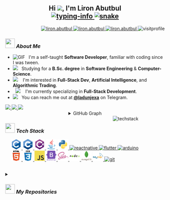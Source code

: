 <h2 align="center">
    Hi <img src="https://c.tenor.com/D5L3scQHFb4AAAAi/bt21-hi.gif" width="32px">, I'm Liron Abutbul<br>
    <a href="https://github.com/ladunjexa">
        <img src="https://readme-typing-svg.herokuapp.com/?lines=B.Sc.%20Student%20🔬;Full-Stack%20Developer;Software%20Developer;Flutter%20Developer;Experienced%20Stocktrader%20💹&font=Fira&center=true&width=380&height=38&color=0056D2&vCenter=true&size=18&pause=1000" alt="typing-info">
    </a>
    <a href="https://github.com/ladunjexa">
        <img src="https://raw.githubusercontent.com/ladunjexa/ladunjexa/output/github-contribution-grid-snake.svg" alt="snake" height="70%" width="70%"/>
    </a>
</h2>
<div align="right">
    <a href="https://twitter.com/lironabutbul6" target="blank">
        <img src="https://raw.githubusercontent.com/rahuldkjain/github-profile-readme-generator/master/src/images/icons/Social/twitter.svg" alt="liron.abutbul" height="20" width="26" />
    </a>
    <!---<a href="https://linkedin.com/in/liron.abutbul" target="blank">
        <img src="https://raw.githubusercontent.com/rahuldkjain/github-profile-readme-generator/master/src/images/icons/Social/linked-in-alt.svg" alt="liron.abutbul" height="20" width="26" />
    </a>--->
    <a href="https://fb.com/liron.abutbul.773" target="blank">
        <img src="https://raw.githubusercontent.com/rahuldkjain/github-profile-readme-generator/master/src/images/icons/Social/facebook.svg" alt="liron.abutbul" height="20" width="26" />
    </a>
    <a href="https://instagram.com/lironabutbul" target="blank">
        <img src="https://raw.githubusercontent.com/rahuldkjain/github-profile-readme-generator/master/src/images/icons/Social/instagram.svg" alt="liron.abutbul" height="20" width="26" />
    </a>
<img alt="visitprofile" src="https://visitcount.itsvg.in/api?id=ladunjexa&icon=0&color=0"/>
    </div>

### <img src="https://raw.githubusercontent.com/mayankchaudhary26/Cool-Readme-ideas/master/data/octocat/daftpunktocat-thomas.gif" height="30px" width="30px" /> **_About Me_**

- <img alt="GIF" src="https://github.com/ladunjexa/ladunjexa/blob/main/assets/Developer.gif" width="25" /> &nbsp; I'm a self-taught **Software Developer**, familiar with coding since I was tween. <br>
- <img src="https://github.com/ladunjexa/ladunjexa/blob/main/assets/message.gif?raw=true" width="25" />&nbsp;&nbsp; Studying for a **B.Sc. degree** in **Software Engineering** & **Computer-Science**. <br>
- <img src="https://github.com/ladunjexa/ladunjexa/blob/main/assets/hyperkitty.gif?raw=true" width="20" />&nbsp;&nbsp;&nbsp; I'm interested in **Full-Stack Dev**, **Artificial Intelligence**, and **Algorithmic Trading**. <br>
- &nbsp;&nbsp;<img src="https://github.com/ladunjexa/ladunjexa/blob/main/assets/lightning.gif?raw=true" width="12" />&nbsp;&nbsp;&nbsp;&nbsp;I'm currently specializing in **Full-Stack Development**. <br>
- <img src="https://github.com/ladunjexa/ladunjexa/blob/main/assets/letterbox.gif?raw=true" width="25" /> &nbsp; You can reach me out at [**@ladunjexa**](https://t.me/ladunjexa) on Telegram. <br>

<a href="https://github.com/ladunjexa">
    <img src="http://github-profile-summary-cards.vercel.app/api/cards/stats?username=ladunjexa&theme=tokyonight" width="32.5%">
    <img src="http://github-profile-summary-cards.vercel.app/api/cards/repos-per-language?username=ladunjexa&theme=tokyonight" width="32.5%">
    <img src="https://github-readme-stats.vercel.app/api/top-langs/?username=ladunjexa&layout=compact&langs_count=10&theme=tokyonight&hide_border=true&hide=procfile,pawn,html,css,javascript&exclude_repo=samp-dev-tools,survey-system.wca,Advanced-Calculator.WFA,Encryption-Generator.WFA,Bunch-of-Console-Apps" width="31%">
</a>
<details align="center">
    <summary>GitHub Graph</summary>
    <img src="http://github-profile-summary-cards.vercel.app/api/cards/profile-details?username=ladunjexa&theme=tokyonight">
</details>

<img alt="techstack" src="https://github.com/ladunjexa/ladunjexa/blob/main/assets/techstack.svg" width="32.5%" align="right"/>

### <img src="https://online.fliphtml5.com/xndxj/hbpk/files/SlidePage/220104083819634.gif" height="30px" width="30px"/> **_Tech Stack_**

<p align="left"> &emsp;
  <a href="https://www.cprogramming.com/" target="_blank" rel="noreferrer">
    <img
      src="https://raw.githubusercontent.com/devicons/devicon/master/icons/c/c-original.svg"
      alt="c"
      width="33"
    />
  </a>
  <a href="https://www.w3schools.com/cpp/" target="_blank" rel="noreferrer">
    <img
      src="https://raw.githubusercontent.com/devicons/devicon/master/icons/cplusplus/cplusplus-original.svg"
      alt="cplusplus"
      width="33"
    />
  </a>
  <a href="https://www.w3schools.com/cs/" target="_blank" rel="noreferrer">
    <img
      src="https://raw.githubusercontent.com/devicons/devicon/master/icons/csharp/csharp-original.svg"
      alt="csharp"
      width="33"
    />
  </a>
  <a href="https://www.java.com" target="_blank" rel="noreferrer">
    <img
      src="https://raw.githubusercontent.com/devicons/devicon/master/icons/java/java-original.svg"
      alt="java"
      width="33"
    />
  </a>
  <a href="https://www.python.org" target="_blank" rel="noreferrer">
    <img
      src="https://raw.githubusercontent.com/devicons/devicon/master/icons/python/python-original.svg"
      alt="python"
      width="33"
    />
  </a>
  <a href="https://reactnative.dev/" target="_blank" rel="noreferrer">
    <img
      src="https://reactnative.dev/img/header_logo.svg"
      alt="reactnative"
      width="33"
    />
  </a>
  <a href="https://flutter.dev" target="_blank" rel="noreferrer">
    <img
      src="https://www.vectorlogo.zone/logos/flutterio/flutterio-icon.svg"
      alt="flutter"
      width="33"
    />
  </a>
  <a href="https://www.arduino.cc/" target="_blank" rel="noreferrer">
    <img
      src="https://cdn.worldvectorlogo.com/logos/arduino-1.svg"
      alt="arduino"
      width="33"
    />
  </a><br> &emsp;
  <a href="https://www.w3.org/html/" target="_blank" rel="noreferrer">
    <img
      src="https://raw.githubusercontent.com/devicons/devicon/master/icons/html5/html5-original-wordmark.svg"
      alt="html5"
      width="33"
    />
  </a>
  <a href="https://www.w3schools.com/css/" target="_blank" rel="noreferrer">
    <img
      src="https://raw.githubusercontent.com/devicons/devicon/master/icons/css3/css3-original-wordmark.svg"
      alt="css3"
      width="33"
    />
  </a>
  <a
    href="https://developer.mozilla.org/en-US/docs/Web/JavaScript"
    target="_blank"
    rel="noreferrer"
  >
    <img
      src="https://raw.githubusercontent.com/devicons/devicon/master/icons/javascript/javascript-original.svg"
      alt="javascript"
      width="33"
    />
  </a>
<a href="https://getbootstrap.com" target="_blank" rel="noreferrer">
    <img
      src="https://raw.githubusercontent.com/devicons/devicon/master/icons/bootstrap/bootstrap-plain-wordmark.svg"
      alt="bootstrap"
      width="33"
    />
  </a>
  <a href="https://sass-lang.com" target="_blank" rel="noreferrer">
    <img
      src="https://raw.githubusercontent.com/devicons/devicon/master/icons/sass/sass-original.svg"
      alt="sass"
      width="33"
    />
  </a>
  <a href="https://nodejs.org" target="_blank" rel="noreferrer">
    <img
      src="https://raw.githubusercontent.com/devicons/devicon/master/icons/nodejs/nodejs-original-wordmark.svg"
      alt="nodejs"
      width="33"
    />
  </a>
  <a href="https://www.mongodb.com/" target="_blank" rel="noreferrer">
    <img
      src="https://raw.githubusercontent.com/devicons/devicon/master/icons/mongodb/mongodb-original-wordmark.svg"
      alt="mongodb"
      width="33"
    />
  </a>
  <a href="https://www.mysql.com/" target="_blank" rel="noreferrer">
    <img
      src="https://raw.githubusercontent.com/devicons/devicon/master/icons/mysql/mysql-original-wordmark.svg"
      alt="mysql"
      width="33"
    />
  </a>
  <a href="https://git-scm.com/" target="_blank" rel="noreferrer">
    <img
      src="https://www.vectorlogo.zone/logos/git-scm/git-scm-icon.svg"
      alt="git"
      width="33"
    />
  </a>
</p>
<h2></h2>

<details>
<summary>

### <img src="https://raw.githubusercontent.com/mayankchaudhary26/Cool-Readme-ideas/master/data/octocat/daftpunktocat-guy.gif" height="30px" width="30px"/> **_My Repositories_**

</summary>

<details open="true">
<summary>

#### **_Mobile Applications_**

</summary>
<p align="left">
<a href="https://github.com/ladunjexa/BMI-Calculator-App"
><img
width="278"
src="https://denvercoder1-github-readme-stats.vercel.app/api/pin/?username=ladunjexa&repo=BMI-Calculator-App&theme=dracula&bg_color=7900FF&title_color=CFFFDC&icon_color=93FFD8&hide_border=true&show_icons=true"
alt="github-readme-streak-stats"
/></a>
<a href="https://github.com/ladunjexa/Destini-App"
><img
width="278"
src="https://denvercoder1-github-readme-stats.vercel.app/api/pin?username=ladunjexa&repo=Destini-App&theme=dracula&bg_color=7900FF&title_color=CFFFDC&icon_color=93FFD8&hide_border=true&show_icons=true"
alt="custom-icon-badges"
/></a>
<a href="https://github.com/ladunjexa/Quizzify-App"
><img
width="278"
src="https://denvercoder1-github-readme-stats.vercel.app/api/pin/?username=ladunjexa&repo=Quizzify-App&theme=dracula&bg_color=7900FF&title_color=CFFFDC&icon_color=93FFD8&hide_border=true&show_icons=true"
alt="unicode-formatter"
/></a>
<a href="https://github.com/ladunjexa/Xylophone-App"
><img
width="278"
src="https://denvercoder1-github-readme-stats.vercel.app/api/pin/?username=ladunjexa&repo=Xylophone-App&theme=dracula&bg_color=7900FF&title_color=CFFFDC&icon_color=93FFD8&hide_border=true&show_icons=true"
alt="table2ascii"
/></a>
<a href="https://github.com/ladunjexa/Dice-Roll-App"
><img
width="278"
src="https://denvercoder1-github-readme-stats.vercel.app/api/pin/?username=ladunjexa&repo=Dice-Roll-App&theme=dracula&bg_color=7900FF&title_color=CFFFDC&icon_color=93FFD8&hide_border=true&show_icons=true"
alt="github-readme-streak-stats"
/></a>
<a href="https://github.com/ladunjexa/Biz-Card-UI"
><img
width="278"
src="https://denvercoder1-github-readme-stats.vercel.app/api/pin/?username=ladunjexa&repo=Biz-Card-UI&theme=dracula&bg_color=7900FF&title_color=CFFFDC&icon_color=93FFD8&hide_border=true&show_icons=true"
alt="Unedit-for-Reddit"
/></a>
</p>
</details>
<details open="true">
<summary>

#### **_Scripts & Tools_**

</summary>
<p align="left">
<a href="https://github.com/ladunjexa/Magazine-RESTful-API"
><img
width="278"
src="https://denvercoder1-github-readme-stats.vercel.app/api/pin/?username=ladunjexa&repo=Magazine-RESTful-API&theme=dracula&bg_color=7900FF&title_color=CFFFDC&icon_color=93FFD8&hide_border=true&show_icons=true"
alt="readme-typing-svg"
/></a>
<a href="https://github.com/ladunjexa/LoginAutomation-BGU-OUI"
><img
width="278"
src="https://denvercoder1-github-readme-stats.vercel.app/api/pin/?username=ladunjexa&repo=LoginAutomation-BGU-OUI&theme=dracula&bg_color=7900FF&title_color=CFFFDC&icon_color=93FFD8&hide_border=true&show_icons=true"
alt="unicode-formatter"
/></a>
<a href="https://github.com/ladunjexa/googlebooks-downloader"
><img
width="278"
src="https://denvercoder1-github-readme-stats.vercel.app/api/pin/?username=ladunjexa&repo=googlebooks-downloader&theme=dracula&bg_color=7900FF&title_color=CFFFDC&icon_color=93FFD8&hide_border=true&show_icons=true"
alt="readme-typing-svg"
/></a>
<a href="https://github.com/ladunjexa/ATM-program"
><img
width="278"
src="https://denvercoder1-github-readme-stats.vercel.app/api/pin?username=ladunjexa&repo=ATM-program&theme=dracula&bg_color=7900FF&title_color=CFFFDC&icon_color=93FFD8&hide_border=true&show_icons=true"
alt="custom-icon-badges"
/></a>
<a href="https://github.com/ladunjexa/obj-dist-detector"
><img
width="278"
src="https://denvercoder1-github-readme-stats.vercel.app/api/pin/?username=ladunjexa&repo=obj-dist-detector&theme=dracula&bg_color=7900FF&title_color=CFFFDC&icon_color=93FFD8&hide_border=true&show_icons=true"
alt="Unedit-for-Reddit"
/></a>
</p>
</details>
<details open="true">
<summary>

#### **_Web Applications_**

</summary>
<p align="left">
<a href="https://github.com/ladunjexa/Apple-eCommerce-Web"
><img
width="278"
src="https://denvercoder1-github-readme-stats.vercel.app/api/pin/?username=ladunjexa&repo=Apple-eCommerce-Web&theme=dracula&bg_color=7900FF&title_color=CFFFDC&icon_color=93FFD8&hide_border=true&show_icons=true"
alt="github-readme-streak-stats"
/></a>
<a href="https://github.com/ladunjexa/Developer-Portfolio-Web"
><img
width="278"
src="https://denvercoder1-github-readme-stats.vercel.app/api/pin/?username=ladunjexa&repo=Developer-Portfolio-Web&theme=dracula&bg_color=7900FF&title_color=CFFFDC&icon_color=93FFD8&hide_border=true&show_icons=true"
alt="github-readme-streak-stats"
/></a>
<a href="https://github.com/ladunjexa/Architect-Web"
><img
width="278"
src="https://denvercoder1-github-readme-stats.vercel.app/api/pin/?username=ladunjexa&repo=Architect-Web&theme=dracula&bg_color=7900FF&title_color=CFFFDC&icon_color=93FFD8&hide_border=true&show_icons=true"
alt="github-readme-streak-stats"
/></a>
<a href="https://github.com/ladunjexa/Travelio-Web"
><img
width="278"
src="https://denvercoder1-github-readme-stats.vercel.app/api/pin/?username=ladunjexa&repo=Travelio-Web&theme=dracula&bg_color=7900FF&title_color=CFFFDC&icon_color=93FFD8&hide_border=true&show_icons=true"
alt="github-readme-streak-stats"
/></a>
<a href="https://github.com/ladunjexa/Cyberplex-Web"
><img
width="278"
src="https://denvercoder1-github-readme-stats.vercel.app/api/pin/?username=ladunjexa&repo=Cyberplex-Web&theme=dracula&bg_color=7900FF&title_color=CFFFDC&icon_color=93FFD8&hide_border=true&show_icons=true"
alt="github-readme-streak-stats"
/></a>
<a href="https://github.com/ladunjexa/CreativeDesign-Web"
><img
width="278"
src="https://denvercoder1-github-readme-stats.vercel.app/api/pin/?username=ladunjexa&repo=CreativeDesign-Web&theme=dracula&bg_color=7900FF&title_color=CFFFDC&icon_color=93FFD8&hide_border=true&show_icons=true"
alt="github-readme-streak-stats"
/></a>
<a href="https://github.com/ladunjexa/Noteboard-Web"
><img
width="278"
src="https://denvercoder1-github-readme-stats.vercel.app/api/pin/?username=ladunjexa&repo=Noteboard-Web&theme=dracula&bg_color=7900FF&title_color=CFFFDC&icon_color=93FFD8&hide_border=true&show_icons=true"
alt="github-readme-streak-stats"
/></a>
<a href="https://github.com/ladunjexa/Authentication-N-Security"
><img
width="278"
src="https://denvercoder1-github-readme-stats.vercel.app/api/pin?username=ladunjexa&repo=Authentication-N-Security&theme=dracula&bg_color=7900FF&title_color=CFFFDC&icon_color=93FFD8&hide_border=true&show_icons=true"
alt="custom-icon-badges"
/></a>
<a href="https://github.com/ladunjexa/50-Mini-Web-Projects"
><img
width="278"
src="https://denvercoder1-github-readme-stats.vercel.app/api/pin/?username=ladunjexa&repo=50-Mini-Web-Projects&theme=dracula&bg_color=7900FF&title_color=CFFFDC&icon_color=93FFD8&hide_border=true&show_icons=true"
alt="unicode-formatter"
/></a>
<a href="https://github.com/ladunjexa/Todolist-Web-w.MongoDB"
><img
width="278"
src="https://denvercoder1-github-readme-stats.vercel.app/api/pin/?username=ladunjexa&repo=Todolist-Web-w.MongoDB&theme=dracula&bg_color=7900FF&title_color=CFFFDC&icon_color=93FFD8&hide_border=true&show_icons=true"
alt="table2ascii"
/></a>
<a href="https://github.com/ladunjexa/Sneakers-eCommerce-UI"
><img
width="278"
src="https://denvercoder1-github-readme-stats.vercel.app/api/pin/?username=ladunjexa&repo=Sneakers-eCommerce-UI&theme=dracula&bg_color=7900FF&title_color=CFFFDC&icon_color=93FFD8&hide_border=true&show_icons=true"
alt="github-readme-streak-stats"
/></a>
<a href="https://github.com/ladunjexa/Blog-website-w.mongodb"
><img
width="278"
src="https://denvercoder1-github-readme-stats.vercel.app/api/pin/?username=ladunjexa&repo=Blog-Website-w.MongoDB&theme=dracula&bg_color=7900FF&title_color=CFFFDC&icon_color=93FFD8&hide_border=true&show_icons=true"
alt="Unedit-for-Reddit"
/></a>
</p>
</details>

<p align="left">
  <a href="https://github.com/ladunjexa?tab=repositories&sort=stargazers"><img alt="All Repositories" title="All Repositories" src="https://custom-icon-badges.herokuapp.com/badge/-All%20Repos-2962FF?style=for-the-badge&logoColor=white&logo=repo"/></a>
</p>
</details>
<!--- &emsp;&emsp; Enthusiastic about creating stuff from scratch and passionate about learning new technologies. <br>--->
<!---<img width="15%" align="right" alt="Github Image" src="https://raw.githubusercontent.com/raghavk16/raghavk16/master/giphy.webp" />--->
